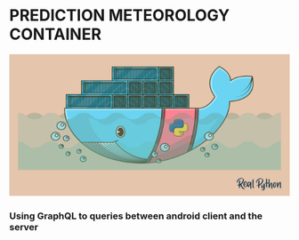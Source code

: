 # PREDICTION METEOROLOGY CONTAINER



![Greeting started](.github/docker.png)



### Using GraphQL to queries between android client and the server

